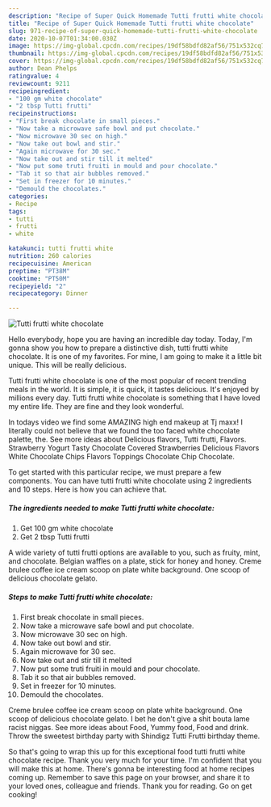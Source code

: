 ```yaml
---
description: "Recipe of Super Quick Homemade Tutti frutti white chocolate"
title: "Recipe of Super Quick Homemade Tutti frutti white chocolate"
slug: 971-recipe-of-super-quick-homemade-tutti-frutti-white-chocolate
date: 2020-10-07T01:34:00.030Z
image: https://img-global.cpcdn.com/recipes/19df58bdfd82af56/751x532cq70/tutti-frutti-white-chocolate-recipe-main-photo.jpg
thumbnail: https://img-global.cpcdn.com/recipes/19df58bdfd82af56/751x532cq70/tutti-frutti-white-chocolate-recipe-main-photo.jpg
cover: https://img-global.cpcdn.com/recipes/19df58bdfd82af56/751x532cq70/tutti-frutti-white-chocolate-recipe-main-photo.jpg
author: Dean Phelps
ratingvalue: 4
reviewcount: 9211
recipeingredient:
- "100 gm white chocolate"
- "2 tbsp Tutti frutti"
recipeinstructions:
- "First break chocolate in small pieces."
- "Now take a microwave safe bowl and put chocolate."
- "Now microwave 30 sec on high."
- "Now take out bowl and stir."
- "Again microwave for 30 sec."
- "Now take out and stir till it melted"
- "Now put some truti fruiti in mould and pour chocolate."
- "Tab it so that air bubbles removed."
- "Set in freezer for 10 minutes."
- "Demould the chocolates."
categories:
- Recipe
tags:
- tutti
- frutti
- white

katakunci: tutti frutti white 
nutrition: 260 calories
recipecuisine: American
preptime: "PT38M"
cooktime: "PT50M"
recipeyield: "2"
recipecategory: Dinner

---
```



![Tutti frutti white chocolate](https://img-global.cpcdn.com/recipes/19df58bdfd82af56/751x532cq70/tutti-frutti-white-chocolate-recipe-main-photo.jpg)

Hello everybody, hope you are having an incredible day today. Today, I'm gonna show you how to prepare a distinctive dish, tutti frutti white chocolate. It is one of my favorites. For mine, I am going to make it a little bit unique. This will be really delicious.

Tutti frutti white chocolate is one of the most popular of recent trending meals in the world. It is simple, it is quick, it tastes delicious. It's enjoyed by millions every day. Tutti frutti white chocolate is something that I have loved my entire life. They are fine and they look wonderful.

In todays video we find some AMAZING high end makeup at Tj maxx! I literally could not believe that we found the too faced white chocolate palette, the. See more ideas about Delicious flavors, Tutti frutti, Flavors. Strawberry Yogurt Tasty Chocolate Covered Strawberries Delicious Flavors White Chocolate Chips Flavors Toppings Chocolate Chip Chocolate.


To get started with this particular recipe, we must prepare a few components. You can have tutti frutti white chocolate using 2 ingredients and 10 steps. Here is how you can achieve that.

<!--inarticleads1-->

##### The ingredients needed to make Tutti frutti white chocolate:

1. Get 100 gm white chocolate
1. Get 2 tbsp Tutti frutti


A wide variety of tutti frutti options are available to you, such as fruity, mint, and chocolate. Belgian waffles on a plate, stick for honey and honey. Creme brulee coffee ice cream scoop on plate white background. One scoop of delicious chocolate gelato. 

<!--inarticleads2-->

##### Steps to make Tutti frutti white chocolate:

1. First break chocolate in small pieces.
1. Now take a microwave safe bowl and put chocolate.
1. Now microwave 30 sec on high.
1. Now take out bowl and stir.
1. Again microwave for 30 sec.
1. Now take out and stir till it melted
1. Now put some truti fruiti in mould and pour chocolate.
1. Tab it so that air bubbles removed.
1. Set in freezer for 10 minutes.
1. Demould the chocolates.


Creme brulee coffee ice cream scoop on plate white background. One scoop of delicious chocolate gelato. I bet he don&#39;t give a shit bouta lame racist niggas. See more ideas about Food, Yummy food, Food and drink. Throw the sweetest birthday party with Shindigz Tutti Frutti birthday theme. 

So that's going to wrap this up for this exceptional food tutti frutti white chocolate recipe. Thank you very much for your time. I'm confident that you will make this at home. There's gonna be interesting food at home recipes coming up. Remember to save this page on your browser, and share it to your loved ones, colleague and friends. Thank you for reading. Go on get cooking!
